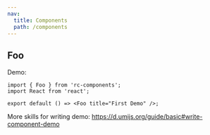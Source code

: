```yaml
---
nav:
  title: Components
  path: /components
---
```


## Foo

Demo:

```tsx
import { Foo } from 'rc-components';
import React from 'react';

export default () => <Foo title="First Demo" />;
```

More skills for writing demo: https://d.umijs.org/guide/basic#write-component-demo
